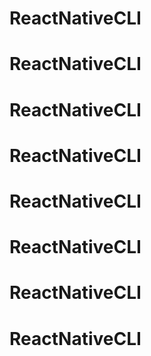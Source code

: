 # ReactNativeCLI
# ReactNativeCLI
# ReactNativeCLI
# ReactNativeCLI
# ReactNativeCLI
# ReactNativeCLI
# ReactNativeCLI
# ReactNativeCLI
